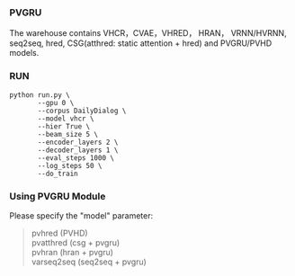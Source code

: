 ### PVGRU

The warehouse contains VHCR，CVAE，VHRED， HRAN， VRNN/HVRNN, seq2seq, hred, CSG(atthred: static attention + hred) and PVGRU/PVHD models.

### RUN

```
python run.py \
       --gpu 0 \
       --corpus DailyDialog \
       --model vhcr \
       --hier True \
       --beam_size 5 \
       --encoder_layers 2 \
       --decoder_layers 1 \
       --eval_steps 1000 \
       --log_steps 50 \
       --do_train
```

### Using PVGRU Module
Please specify the "model" parameter:
> pvhred (PVHD)  
> pvatthred (csg + pvgru)  
> pvhran (hran + pvgru)  
> varseq2seq (seq2seq + pvgru)


